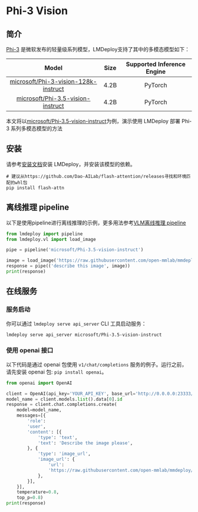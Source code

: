 # Phi-3 Vision

## 简介

[Phi-3](https://huggingface.co/collections/microsoft/phi-3-6626e15e9585a200d2d761e3) 是微软发布的轻量级系列模型，LMDeploy支持了其中的多模态模型如下：

|                                                Model                                                | Size | Supported Inference Engine |
| :-------------------------------------------------------------------------------------------------: | :--: | :------------------------: |
| [microsoft/Phi-3-vision-128k-instruct](https://huggingface.co/microsoft/Phi-3-vision-128k-instruct) | 4.2B |          PyTorch           |
|    [microsoft/Phi-3.5-vision-instruct](https://huggingface.co/microsoft/Phi-3.5-vision-instruct)    | 4.2B |          PyTorch           |

本文将以[microsoft/Phi-3.5-vision-instruct](https://huggingface.co/microsoft/Phi-3.5-vision-instruct)为例，演示使用 LMDeploy 部署 Phi-3 系列多模态模型的方法

## 安装

请参考[安装文档](../installation.md)安装 LMDeploy，并安装该模型的依赖。

```shell
# 建议从https://github.com/Dao-AILab/flash-attention/releases寻找和环境匹配的whl包
pip install flash-attn
```

## 离线推理 pipeline

以下是使用pipeline进行离线推理的示例，更多用法参考[VLM离线推理 pipeline](./vl_pipeline.md)

```python
from lmdeploy import pipeline
from lmdeploy.vl import load_image

pipe = pipeline('microsoft/Phi-3.5-vision-instruct')

image = load_image('https://raw.githubusercontent.com/open-mmlab/mmdeploy/main/tests/data/tiger.jpeg')
response = pipe(('describe this image', image))
print(response)
```

## 在线服务

### 服务启动

你可以通过 `lmdeploy serve api_server` CLI 工具启动服务：

```shell
lmdeploy serve api_server microsoft/Phi-3.5-vision-instruct
```

### 使用 openai 接口

以下代码是通过 openai 包使用 `v1/chat/completions` 服务的例子。运行之前，请先安装 openai 包: `pip install openai`。

```python
from openai import OpenAI

client = OpenAI(api_key='YOUR_API_KEY', base_url='http://0.0.0.0:23333/v1')
model_name = client.models.list().data[0].id
response = client.chat.completions.create(
    model=model_name,
    messages=[{
        'role':
        'user',
        'content': [{
            'type': 'text',
            'text': 'Describe the image please',
        }, {
            'type': 'image_url',
            'image_url': {
                'url':
                'https://raw.githubusercontent.com/open-mmlab/mmdeploy/main/tests/data/tiger.jpeg',
            },
        }],
    }],
    temperature=0.8,
    top_p=0.8)
print(response)
```
